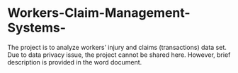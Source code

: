 # Workers-Claim-Management-Systems-
The project is to analyze workers’ injury and claims (transactions) data set. Due to data privacy issue, the project cannot be shared here. However, brief description is provided in the word document.
